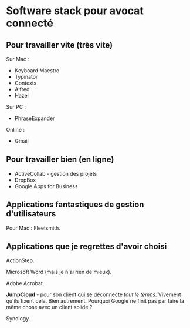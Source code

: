 # Software stack pour avocat connecté

## Pour travailler vite \(très vite\)

Sur Mac :

* Keyboard Maestro
* Typinator
* Contexts
* Alfred
* Hazel

Sur PC : 

* PhraseExpander

Online :

* Gmail

## Pour travailler bien \(en ligne\)

* ActiveCollab - gestion des projets
* DropBox
* Google Apps for Business

## Applications fantastiques de gestion d'utilisateurs

Pour Mac : Fleetsmith.

## Applications que je regrettes d'avoir choisi

ActionStep.

Microsoft Word \(mais je n'ai rien de mieux\).

Adobe Acrobat.

**JumpCloud** - pour son client qui se déconnecte _tout le temps_. Vivement qu'ils fixent cela. Bien autrement. Pourquoi Google ne finit pas par faire la même chose avec un client solide ?

Synology. 

